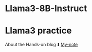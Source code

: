 # Llama3-8B-Instruct
# Llama3 practice  
About the Hands-on blog ⬇️ 
[My-note](https://ssensnote.tistory.com/28)
